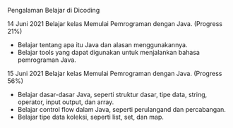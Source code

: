 Pengalaman Belajar di Dicoding

14 Juni 2021
Belajar kelas Memulai Pemrograman dengan Java. (Progress 21%)
* Belajar tentang apa itu Java dan alasan menggunakannya.
* Belajar tools yang dapat digunakan untuk menjalankan bahasa pemrograman Java.

15 Juni 2021
Belajar kelas Memulai Pemrograman dengan Java. (Progress 56%)
* Belajar dasar-dasar Java, seperti struktur dasar, tipe data, string, operator, input output, dan array.
* Belajar control flow dalam Java, seperti perulangand dan percabangan.
* Belajar tipe data koleksi, seperti list, set, dan map.
